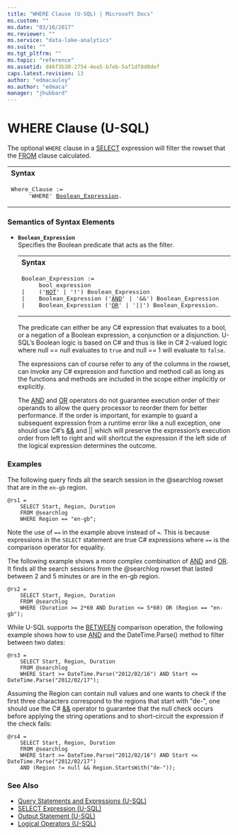 ```yaml
---
title: "WHERE Clause (U-SQL) | Microsoft Docs"
ms.custom: ""
ms.date: "03/10/2017"
ms.reviewer: ""
ms.service: "data-lake-analytics"
ms.suite: ""
ms.tgt_pltfrm: ""
ms.topic: "reference"
ms.assetid: d46f3b30-2754-4ea5-b7eb-5af1df8d8def
caps.latest.revision: 13
author: "edmacauley"
ms.author: "edmaca"
manager: "jhubbard"
---
```

# WHERE Clause (U-SQL)
The optional `WHERE` clause in a [SELECT](select-expression-u-sql.md) expression will filter the rowset that the [FROM](from-clause-u-sql.md) clause calculated.  
  
<table><th align="left">Syntax</th><tr><td><pre>
Where_Clause :=                                                                                          
     'WHERE' <a href="#BE">Boolean_Expression</a>.
</pre></td></tr></table>
  
### Semantics of Syntax Elements    
- <a name="BE"></a>**`Boolean_Expression`**   
  Specifies the Boolean predicate that acts as the filter.  
  
  <table><th align="left">Syntax</th><tr><td><pre>
  Boolean_Expression :=                                                                               
       bool_expression
  |    ('<a href="not-u-sql.md">NOT</a>' | '!') Boolean_Expression
  |    Boolean_Expression ('<a href="and-u-sql.md">AND</a>' | '&&') Boolean_Expression
  |    Boolean_Expression ('<a href="or-u-sql.md">OR</a>' | '||') Boolean_Expression.
  </pre></td></tr></table>
      
  The predicate can either be any C# expression that evaluates to a bool, or a negation of a Boolean expression, a conjunction or a disjunction. U-SQL’s Boolean logic is based on C# and thus is like in C# 2-valued logic where null == null evaluates to `true` and null == 1 will evaluate to `false`.  
  
  The expressions can of course refer to any of the columns in the rowset, can invoke any C# expression and function and method call as long as the functions and methods are included in the scope either implicitly or explicitly.  
  
  The [AND](and-u-sql.md) and [OR](or-u-sql.md) operators do not guarantee execution order of their operands to allow the query processor to reorder them for better performance. If the order is important, for example to guard a subsequent expression from a runtime error like a null exception, one should use C#’s [&&](https://msdn.microsoft.com/library/2a723cdk.aspx) and [||](https://msdn.microsoft.com/library/6373h346.aspx) which will preserve the expression’s execution order from left to right and will shortcut the expression if the left side of the logical expression determines the outcome.  
  
### Examples    
The following query finds all the search session in the @searchlog rowset that are in the `en-gb` region.  
  
```  
@rs1 =  
    SELECT Start, Region, Duration  
    FROM @searchlog  
    WHERE Region == "en-gb";
```
  
Note the use of `==` in the example above instead of `=`. This is because expressions in the `SELECT` statement are true C# expressions where `==` is the comparison operator for equality.  
  
The following example shows a more complex combination of [AND](and-u-sql.md) and [OR](or-u-sql.md). It finds all the search sessions from the @searchlog rowset that lasted between 2 and 5 minutes or are in the en-gb region.  
  
```  
@rs2 =  
    SELECT Start, Region, Duration  
    FROM @searchlog  
    WHERE (Duration >= 2*60 AND Duration <= 5*60) OR (Region == "en-gb");
```
  
While U-SQL supports the [BETWEEN](between-u-sql.md) comparison operation, the following example shows how to use [AND](and-u-sql.md) and the DateTime.Parse() method to filter between two dates:  
  
```  
@rs3 =  
    SELECT Start, Region, Duration  
    FROM @searchlog  
    WHERE Start >= DateTime.Parse("2012/02/16") AND Start <= DateTime.Parse("2012/02/17");
```
  
Assuming the Region can contain null values and one wants to check if the first three characters correspond to the regions that start with "de-", one should use the C# [&&](https://msdn.microsoft.com/library/2a723cdk.aspx) operator to guarantee that the null check occurs before applying the string operations and to short-circuit the expression if the check fails:  
  
```  
@rs4 =  
    SELECT Start, Region, Duration  
    FROM @searchlog  
    WHERE Start >= DateTime.Parse("2012/02/16") AND Start <= DateTime.Parse("2012/02/17")  
    AND (Region != null && Region.StartsWith("de-"));
```
  
### See Also 
* [Query Statements and Expressions (U-SQL)](query-statements-and-expressions-u-sql.md) 
* [SELECT Expression (U-SQL)](select-expression-u-sql.md) 
* [Output Statement (U-SQL)](output-statement-u-sql.md)  
* [Logical Operators (U-SQL)](logical-operators-u-sql.md) 
